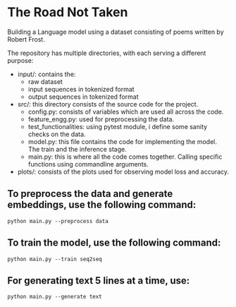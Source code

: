 # The Road Not Taken

Building a Language model using a dataset consisting of poems written by Robert Frost.

The repository has multiple directories, with each serving a different purpose:
- input/: contains the:
    - raw dataset
    - input sequences in tokenized format
    - output sequences in tokenized format
- src/: this directory consists of the source code for the project.
    - config.py: consists of variables which are used all across the code.
    - feature_engg.py: used for preprocessing the data.
    - test_functionalities: using pytest module, i define some sanity checks on the data.
    - model.py: this file contains the code for implementing the model. The train and the inference stage.
    - main.py: this is where all the code comes together. Calling specific functions using commandline arguments.
- plots/: consists of the plots used for observing model loss and accuracy.

## To preprocess the data and generate embeddings, use the following command:
  ```python main.py --preprocess data```
  
  
## To train the model, use the following command:
  ```python main.py --train seq2seq```
  
  
## For generating text 5 lines at a time, use:
  ```python main.py --generate text```

